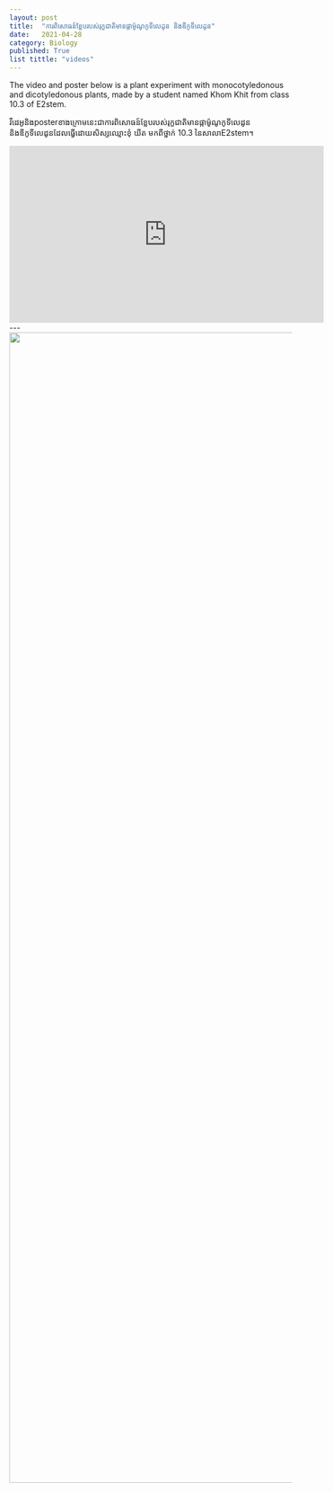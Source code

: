 ```yaml
---
layout: post
title:  "ការពិសោធន៍ខ្លែបរបស់រុក្ខជាតិមានផ្កាម៉ូណូកូទីលេដូន និងឌីកូទីលេដូន"
date:   2021-04-28
category: Biology
published: True
list tittle: "videos"
---
```

The video and poster below is a plant experiment with monocotyledonous and dicotyledonous plants, made by a student named Khom Khit from class 10.3 of E2stem.

វីដេអូនិងposterខាងក្រោមនេះជាការពិសោធន៍ខ្លែបរបស់រុក្ខជាតិមានផ្កាម៉ូណូកូទីលេដូន និងឌីកូទីលេដូនដែលធ្វើដោយសិស្សឈ្មោះខុំ​ ឃីត មកពីថ្នាក់ 10.3​ នៃសាលាE2stem។


<iframe width="560" height="315" src="https://www.youtube.com/embed/lGXZZZTBnvY" title="YouTube video player" frameborder="0" allow="accelerometer; autoplay; clipboard-write; encrypted-media; gyroscope; picture-in-picture" allowfullscreen></iframe>
---
<a href="https://ibb.co/vjtC0Ld"><img src="https://i.ibb.co/HHJL5GP/photo-2021-07-31-15-47-44.jpg" style="width: 2000px; height: 2048px;">
